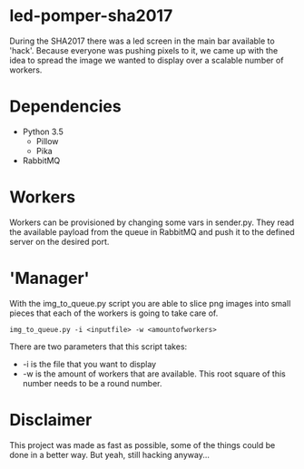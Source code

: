 # led-pomper-sha2017

During the SHA2017 there was a led screen in the main bar available to 'hack'.
Because everyone was pushing pixels to it, we came up with the idea to spread
the image we wanted to display over a scalable number of workers.

# Dependencies
- Python 3.5
  - Pillow
  - Pika
- RabbitMQ

# Workers
Workers can be provisioned by changing some vars in sender.py.
They read the available payload from the queue in RabbitMQ and push it to the defined server on the desired port.

# 'Manager'
With the img_to_queue.py script you are able to slice png images into small pieces that each of the workers is going to take care of.
```
img_to_queue.py -i <inputfile> -w <amountofworkers>
```
There are two parameters that this script takes:
- -i is the file that you want to display
- -w is the amount of workers that are available. This root square of this number needs to be a round number.

# Disclaimer
This project was made as fast as possible, some of the things could be done in a better way. But yeah, still hacking anyway...
